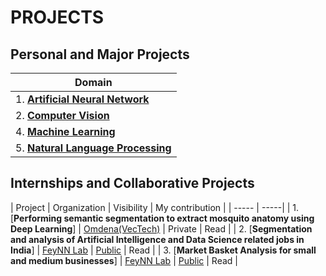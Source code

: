 # PROJECTS

## Personal and Major Projects
| Domain | 
| ----- |
| 1. [**Artificial Neural Network**](https://github.com/vaasu2002/PROJECTS/tree/main/Artificial%20Neural%20Network) |
| 2. [**Computer Vision**](https://github.com/vaasu2002/PROJECTS/tree/main/Computer%20Vision) |
| 4. [**Machine Learning**](https://github.com/vaasu2002/PROJECTS/tree/main/Machine%20Learning) |
| 5. [**Natural Language Processing**](https://github.com/vaasu2002/PROJECTS/tree/main/Natural%20Language%20Processing) |





## Internships and Collaborative Projects
| Project | Organization | Visibility | My contribution |
| ----- | -----|
| 1. [**Performing semantic segmentation to extract mosquito anatomy using Deep Learning**] | [Omdena(VecTech)](https://www.vectech.io/) | Private | Read |
| 2. [**Segmentation and analysis of Artificial Intelligence and Data Science related jobs in India**] | [FeyNN Lab](https://feynnlabs.com/) | [Public](https://github.com/vaasu2002/Feynn-Labs/blob/main/Job%20Segmentation/SEGMENTATION%20AND%20ANALYSIS%20OF%20ARTIFICIAL%20INTELLIGENCE%20JOB%20MARKET%20IN%20INDIA.pdf) | Read |
| 3. [**Market Basket Analysis for small and medium businesses**] | [FeyNN Lab](https://feynnlabs.com/) | [Public](https://github.com/vaasu2002/Market-Basket-Analysis) | Read |



